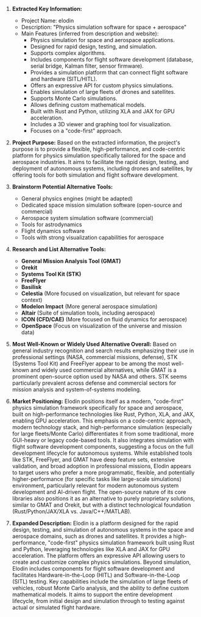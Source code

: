 1.  **Extracted Key Information:**
    *   Project Name: elodin
    *   Description: "Physics simulation software for space + aerospace"
    *   Main Features (inferred from description and website):
        *   Physics simulation for space and aerospace applications.
        *   Designed for rapid design, testing, and simulation.
        *   Supports complex algorithms.
        *   Includes components for flight software development (database, serial bridge, Kalman filter, sensor firmware).
        *   Provides a simulation platform that can connect flight software and hardware (SITL/HITL).
        *   Offers an expressive API for custom physics simulations.
        *   Enables simulation of large fleets of drones and satellites.
        *   Supports Monte Carlo simulations.
        *   Allows defining custom mathematical models.
        *   Built with Rust and Python, utilizing XLA and JAX for GPU acceleration.
        *   Includes a 3D viewer and graphing tool for visualization.
        *   Focuses on a "code-first" approach.

2.  **Project Purpose:**
    Based on the extracted information, the project's purpose is to provide a flexible, high-performance, and code-centric platform for physics simulation specifically tailored for the space and aerospace industries. It aims to facilitate the rapid design, testing, and deployment of autonomous systems, including drones and satellites, by offering tools for both simulation and flight software development.

3.  **Brainstorm Potential Alternative Tools:**
    *   General physics engines (might be adapted)
    *   Dedicated space mission simulation software (open-source and commercial)
    *   Aerospace system simulation software (commercial)
    *   Tools for astrodynamics
    *   Flight dynamics software
    *   Tools with strong visualization capabilities for aerospace

4.  **Research and List Alternative Tools:**

    *   **General Mission Analysis Tool (GMAT)**
    *   **Orekit**
    *   **Systems Tool Kit (STK)**
    *   **FreeFlyer**
    *   **Basilisk**
    *   **Celestia** (More focused on visualization, but relevant for space context)
    *   **Modelon Impact** (More general aerospace simulation)
    *   **Altair** (Suite of simulation tools, including aerospace)
    *   **ICON (CFD/CAE)** (More focused on fluid dynamics for aerospace)
    *   **OpenSpace** (Focus on visualization of the universe and mission data)

5.  **Most Well-Known or Widely Used Alternative Overall:**
    Based on general industry recognition and search results emphasizing their use in professional settings (NASA, commercial missions, defense), STK (Systems Tool Kit) and FreeFlyer appear to be among the most well-known and widely used commercial alternatives, while GMAT is a prominent open-source option used by NASA and others. STK seems particularly prevalent across defense and commercial sectors for mission analysis and system-of-systems modeling.

6.  **Market Positioning:**
    Elodin positions itself as a modern, "code-first" physics simulation framework specifically for space and aerospace, built on high-performance technologies like Rust, Python, XLA, and JAX, enabling GPU acceleration. This emphasis on a code-centric approach, modern technology stack, and high-performance simulation (especially for large fleets/Monte Carlo) differentiates it from some traditional, more GUI-heavy or legacy code-based tools. It also integrates simulation with flight software development components, suggesting a focus on the full development lifecycle for autonomous systems. While established tools like STK, FreeFlyer, and GMAT have deep feature sets, extensive validation, and broad adoption in professional missions, Elodin appears to target users who prefer a more programmatic, flexible, and potentially higher-performance (for specific tasks like large-scale simulations) environment, particularly relevant for modern autonomous system development and AI-driven flight. The open-source nature of its core libraries also positions it as an alternative to purely proprietary solutions, similar to GMAT and Orekit, but with a distinct technological foundation (Rust/Python/JAX/XLA vs. Java/C++/MATLAB).

7.  **Expanded Description:**
    Elodin is a platform designed for the rapid design, testing, and simulation of autonomous systems in the space and aerospace domains, such as drones and satellites. It provides a high-performance, "code-first" physics simulation framework built using Rust and Python, leveraging technologies like XLA and JAX for GPU acceleration. The platform offers an expressive API allowing users to create and customize complex physics simulations. Beyond simulation, Elodin includes components for flight software development and facilitates Hardware-in-the-Loop (HITL) and Software-in-the-Loop (SITL) testing. Key capabilities include the simulation of large fleets of vehicles, robust Monte Carlo analysis, and the ability to define custom mathematical models. It aims to support the entire development lifecycle, from initial design and simulation through to testing against actual or simulated flight hardware.
